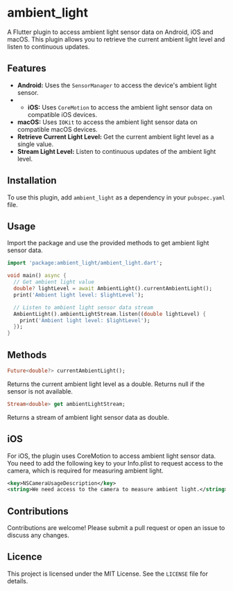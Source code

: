 # ambient_light

A Flutter plugin to access ambient light sensor data on Android, iOS and macOS. This plugin allows you to retrieve the current ambient light level and listen to continuous updates.

## Features

- **Android:** Uses the `SensorManager` to access the device's ambient light sensor.
- - **iOS:** Uses `CoreMotion` to access the ambient light sensor data on compatible iOS devices.
- **macOS:** Uses `IOKit` to access the ambient light sensor data on compatible macOS devices.
- **Retrieve Current Light Level:** Get the current ambient light level as a single value.
- **Stream Light Level:** Listen to continuous updates of the ambient light level.

## Installation

To use this plugin, add `ambient_light` as a dependency in your `pubspec.yaml` file.

## Usage

Import the package and use the provided methods to get ambient light sensor data.

```dart
import 'package:ambient_light/ambient_light.dart';

void main() async {
  // Get ambient light value
  double? lightLevel = await AmbientLight().currentAmbientLight();
  print('Ambient light level: $lightLevel');

  // Listen to ambient light sensor data stream
  AmbientLight().ambientLightStream.listen((double lightLevel) {
    print('Ambient light level: $lightLevel');
  });
}

```

## Methods

```dart
Future<double?> currentAmbientLight();
```
Returns the current ambient light level as a double. Returns null if the sensor is not available.

```dart
Stream<double> get ambientLightStream;
```
Returns a stream of ambient light sensor data as double.

## iOS

For iOS, the plugin uses CoreMotion to access ambient light sensor data. You need to add the following key to your Info.plist to request access to the camera, which is required for measuring ambient light.

```xml
<key>NSCameraUsageDescription</key>
<string>We need access to the camera to measure ambient light.</string>

```

## Contributions

Contributions are welcome! Please submit a pull request or open an issue to discuss any changes.

## Licence

This project is licensed under the MIT License. See the `LICENSE` file for details.